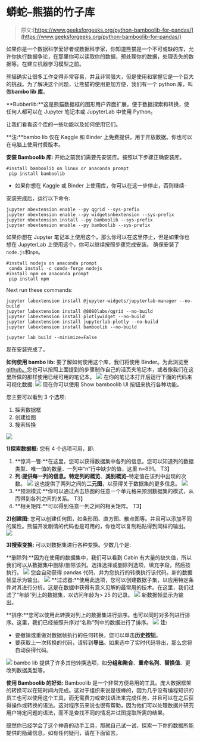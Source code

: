 # 蟒蛇–熊猫的竹子库

> 原文:[https://www.geeksforgeeks.org/python-bamboolib-for-pandas/](https://www.geeksforgeeks.org/python-bamboolib-for-pandas/)

如果你是一个数据科学爱好者或数据科学家，你知道熊猫是一个不可或缺的库，允许你执行数据争论，在那里你可以读取你的数据，预处理你的数据，处理丢失的数据等。在建立机器学习模型之前。

熊猫确实让很多工作变得非常容易，并且非常强大，但是使用和掌握它是一个巨大的挑战。为了解决这个问题，让熊猫的使用更加方便，我们有一个 python 库，叫做**bambo lib 库**。

**Bubberlib:**这是熊猫数据框的图形用户界面扩展，便于数据探索和转换，使任何人都可以在 Jupyter 笔记本或 JupyterLab 中使用 Python。

让我们看看这个库的一些功能以及如何使用它们。

**注:**bambo lib 仅在 Kaggle 和 Binder 上免费提供，用于开放数据。你也可以在电脑上使用付费版本。

**安装 Bamboolib 库:**
开始之前我们需要先安装库。按照以下步骤正确安装库。

```
#install bamboolib on linux or anaconda prompt
 pip install bamboolib

```

*   如果你想在 Kaggle 或 Binder 上使用库，你可以在这一步停止，否则继续-

安装完成后，运行以下命令:

```
jupyter nbextension enable --py qgrid --sys-prefix
jupyter nbextension enable --py widgetsnbextension --sys-prefix
jupyter nbextension install --py bamboolib --sys-prefix
jupyter nbextension enable --py bamboolib --sys-prefix

```

如果你想在 Jupyter 笔记本上使用这个，那么你可以在这里停止，但是如果你也想在 JupyterLab 上使用这个，你可以继续按照步骤完成安装。
确保安装了`node.js`和`npm`。

```
#install nodejs on anaconda prompt
 conda install -c conda-forge nodejs
#install npm on anaconda prompt
 pip install npm

```

Next run these commands:

```
jupyter labextension install @jupyter-widgets/jupyterlab-manager --no-build
jupyter labextension install @8080labs/qgrid --no-build
jupyter labextension install plotlywidget --no-build
jupyter labextension install jupyterlab-plotly --no-build
jupyter labextension install bamboolib --no-build

jupyter lab build --minimize=False

```

现在安装完成了。

**如何使用 bambo lib:**
要了解如何使用这个库，我们将使用 Binder。为此浏览至 [github。](https://github.com/8080labs/bamboolib_binder_template/blob/master/create_your_own_binder.md)您也可以按照上面提到的步骤制作自己的活页夹笔记本，或者像我们在这里所做的那样使用已经可用的笔记本。
![](img/be0ad31363da6db219ef1739207d83c4.png)
在你的笔记本打开后运行下面的代码来可视化数据:
![](img/0ae5da325de9a4517b7c1dff17d97fe2.png)
现在你可以使用 Show bamboolib UI 按钮来执行各种功能。

您主要可以看到 3 个选项:

1.  探索数据框
2.  创建绘图
3.  搜索转换

![](img/dfe8e6135fd12c3f33bf656334207a01.png)

**1)探索数据框:**
您有 4 个选项可用，即:

1.  **惊鸿一瞥:**在这里，您可以获得数据集中各列的信息。您可以知道列的数据类型、唯一值的数量、一列中“n”行中缺少的值，这里 n=891。
    T3】
2.  **列:**提供每一列的信息。特定列的**概览**、**类别概览**–特定值在该列中出现的次数。
    ![](img/32e6578fd16bd2309912029e3d7d5c51.png)
    这也提供了两列之间的**二元图**，以获得关于数据集的更多信息。
    ![](img/3b2e19c4a8312f14d9f972a304e94762.png)
3.  **预测模式:**你可以通过点击热图的任意一个单元格来预测数据集的模式，从而得到各列之间的关系。
    T3】
4.  **相关矩阵:**可以得到任意一列之间的相关矩阵。
    T3】

**2)创建图:**
您可以创建任何图，如条形图、直方图、散点图等。并且可以添加不同的属性。熊猫开发剧情的代码也是可用的，你也可以复制粘贴得到同样的输出。
![](img/c4898db61e356f5f4d8b18110489ceea.png)

**3)搜索变换:**
可以对数据集进行各种变换。少数几个是:

**删除列:**因为在使用的数据集中，我们可以看到 Cabin 有大量的缺失值，所以我们可以从数据集中删除/删除该列。选择选择或删除列选项，填充字段，然后按执行。
![](img/7a5b8006d1b9f8b3c68f09da22294d06.png)
您会自动获得 pandas 代码，并为您执行的转换执行该代码。新的数据帧显示为输出。
![](img/b1a65ba30c6af9e5249332f9f0e4679e.png)
**过滤器:**使用此选项，您可以创建数据子集，以应用特定条件对其进行分析。这是在数据中获得有意义见解的最常用的技术。在这里，我们过滤了“年龄”列上的数据集，以访问年龄为> 25 的记录。
![](img/4a130b8d4a1afb50e587e17b934c8879.png)
新数据帧显示为输出。

**排序:**您可以使用此转换对列上的数据集进行排序。也可以同时对多列进行排序。这里，我们已经按照升序对“名称”列中的数据进行了排序。
![](img/0ace0df69ab547335e1fe59b4224f26d.png)
**注:**

*   要撤销或重做对数据帧执行的任何转换，您可以单击**历史按钮**。
*   要获取上一次转换的代码，请转到**导出**。如果选中了实时代码导出，那么您将自动获得代码。

![](img/1132b5b1db6104e466c4ac7cbca29a49.png)
bambo lib 提供了许多其他转换选项，如**分组和聚合**、**重命名列**、**替换值**、更改列数据类型等。

**使用 Bamboolib 的好处:**
Bamboolib 是一个非常方便易用的工具。庞大数据框架的转换可以在短时间内完成。这对于组织来说是很棒的，因为几乎没有编程知识的员工也可以使用这个工具，而无需费力或查找语法来完成任务，并且可以在之后获得操作或转换的语法。这对程序员来说也很有帮助，因为他们可以处理数据并研究用户特定问题的语法，而不是查找不同的情况并试图提取所需的结果。

既然你已经学会了这个神奇的动手工具，那就自己试一试，探索一下你的数据所能提供的隐藏信息。如有任何疑问，请在下面留言。